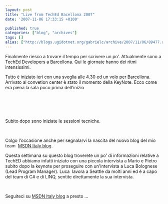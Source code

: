 ```yaml
---
layout: post
title: "Live from TechEd Bacellona 2007"
date: '2007-11-06 17:33:15 +0100'

published: true
categories: ["blog", "archives"]
tags: []
alias: ["http://blogs.ugidotnet.org/gabrielc/archive/2007/11/06/89477.aspx"]
---
```


<!-- more -->

<p>Finalmente riesco a trovare il tempo per scrivere un po'. Attualmente sono a TechEd Developers a Barcellona. Qui le giornate hanno dei ritmi intensissimi.</p>  <p>Tutto è iniziato ieri con una sveglia alle 4.30 ed un volo per Barcellona. Arrivato al convetion center è stato il momento della KeyNote. Ecco come era piena la sala poco prima dell'inizio </p>  <p> </p>  <p></p>  <div class="wlWriterSmartContent" id="scid:5737277B-5D6D-4f48-ABFC-DD9C333F4C5D:6d2f8fba-7886-4c6e-912a-21abc2dcbbc3" style="padding-right: 0px; display: inline; padding-left: 0px; padding-bottom: 0px; margin: 0px; padding-top: 0px"><div id="48a600a9-4db1-47eb-972a-50b7b55bf4f7" style="margin: 0px; padding: 0px; display: inline;"><div><a href="http://soapbox.msn.com/video.aspx?vid=dc24175c-d3a5-47cd-9afe-d47be9335c8e&amp;from=writer" target="_new"><img src="http://blogs.ugidotnet.org/images/blogs_ugidotnet_org/gabrielc/WindowsLiveWriter/LivefromTechEdBacellona2007_DA86/video1c79b134d5f0.jpg" galleryimg="no" onload="var downlevelDiv = document.getElementById('48a600a9-4db1-47eb-972a-50b7b55bf4f7'); downlevelDiv.innerHTML = &quot;&lt;div&gt;&lt;embed src=\&quot;http://images.soapbox.msn.com/flash/soapbox1_1.swf\&quot; quality=\&quot;high\&quot; width=\&quot;432\&quot; height=\&quot;364\&quot; wmode=\&quot;transparent\&quot; type=\&quot;application/x-shockwave-flash\&quot; pluginspage=\&quot;http://macromedia.com/go/getflashplayer\&quot; flashvars=\&quot;c=v&amp;v=dc24175c-d3a5-47cd-9afe-d47be9335c8e&amp;from=writer\&quot; &gt;&lt;\/embed&gt;&lt;\/div&gt;&quot;;" alt="" /></a></div></div></div>  <p></p>  <p> </p>  <p>Subito dopo sono iniziate le sessioni tecniche.</p>  <p> </p>  <p>Colgo l'occasione anche per segnalarvi la nascita del nuovo blog del mio team  <a href="http://blogs.msdn.com/italy/default.aspx" target="_blank">MSDN Italy blog</a>.</p>  <p>Questa settimana su questo blog troverete un po' di informazioni relative a TechED abbiamo infatti iniziato con una piccola intervista a Mario e Pietro subito dopo la keynote per proseguire con un'intervista a Luca Bolognese (Lead Program Manager). Luca  lavora a Seattle da molti anni ed è a capo del team di C# e di LINQ, sentite direttamente la sua intervista.</p>  <p> </p>  <p>Seguiteci su <a href="http://blogs.msdn.com/italy/default.aspx" target="_blank">MSDN Italy blog</a> a presto ...</p>
